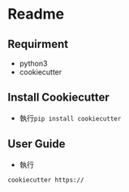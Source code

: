 # Readme

## Requirment
- python3
- cookiecutter

## Install Cookiecutter
- 執行`pip install cookiecutter`

## User Guide
- 執行
```
cookiecutter https://
```
